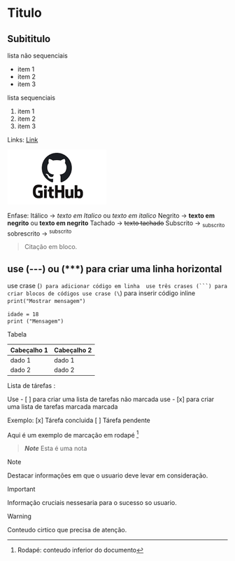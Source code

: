 # Titulo
## Subititulo

lista não sequenciais

- item 1
- item 2
- item 3

lista sequenciais

1. item 1
2. item 2
3. item 3

Links:
[Link](https://github.com/BrunoHWM/UC10_Documento/blob/main/pagina.md)

![imagem](https://github.com/BrunoHWM/UC10_Documento/blob/main/patoazul.png)


Enfase:
Itálico -> *texto em Italico* ou _texto em italico_
Negrito -> **texto em negrito** ou __texto em negrito__
Tachado -> ~~texto tachado~~
Subscrito -> <sub> subscrito </sub>
sobrescrito -> <sup> subscrito </sup>


> Citação em bloco.


use (---) ou (***)
para criar uma linha horizontal 
---



use crase (`) para adicionar código em linha 
use três crases (```) para criar blocos de códigos
use crase (\`) para inserir código inline
`print("Mostrar mensagem")`

```
idade = 18
print ("Mensagem")

```



Tabela

| Cabeçalho 1 | Cabeçalho 2 |
|------------ |------------ |
| dado 1      | dado 1      |
| dado 2      | dado 2      |


Lista de tárefas :

Use - [ ] para criar uma lista de tarefas não marcada 
use - [x] para criar uma lista de tarefas marcada marcada 

Exemplo:
[x] Tárefa concluida
[ ] Tárefa pendente

Aqui é um exemplo de marcação em rodapé [^1]
[^1]: Rodapé: conteudo inferior do documento



> ***Note***
>Esta é uma nota


>[!NOTE]
>Destacar informações em que o usuario deve levar em consideração.

>[!IMPORTANt]
>Informação cruciais nessesaria para o sucesso so usuario.


>[!WARNING]
>Conteudo cirtico que precisa de atenção.








